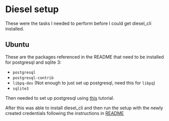 # Diesel setup

These were the tasks I needed to perform before I could get diesel_cli
installed.

## Ubuntu

These are the packages referenced in the README that need to be installed for
postgresql and sqlite 3:

* `postgresql`
* `postgresql-contrib`
* `libpq-dev` (Not enough to just set up postgresql, need this for `libpq`)
* `sqlite3`

Then needed to set up postgresql using
[this](https://help.ubuntu.com/community/PostgreSQL) tutorial.

After this was able to install diesel_cli and then run the setup with the newly
created credentials following the instructions in [README](README.md)
